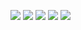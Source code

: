 <img src="https://img.shields.io/badge/java-007396?style=flat-square&logo=java&logoColor=white">&nbsp;<img src="https://img.shields.io/badge/spring-6DB33F?style=flat-square&logo=spring&logoColor=white">&nbsp;<img src="https://img.shields.io/badge/html5-E34F26?style=flat-square&logo=html5&logoColor=white">&nbsp;<img src="https://img.shields.io/badge/css-1572B6?style=flat-square&logo=css3&logoColor=white">&nbsp;<img src="https://img.shields.io/badge/jquery-0769AD?style=flat-square&logo=jquery&logoColor=white">

<!--
**parkjonheon/parkjonheon** is a ✨ _special_ ✨ repository because its `README.md` (this file) appears on your GitHub profile.

Here are some ideas to get you started:

- 🔭 I’m currently working on ...
- 🌱 I’m currently learning ...
- 👯 I’m looking to collaborate on ...
- 🤔 I’m looking for help with ...
- 💬 Ask me about ...
- 📫 How to reach me: ...
- 😄 Pronouns: ...
- ⚡ Fun fact: ...
-->
